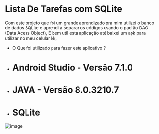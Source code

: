 # Lista De Tarefas com SQLite

Com este projeto que foi um grande aprendizado pra mim utilizei o banco de dados SQLite e aprendi a separar os códigos usando o padrão DAO (Data Acess Object), 
É bem util esta aplicação até baixei um apk para utilizar no meu celular kk,

- O Que foi utilizado para fazer este aplicativo ?
- # Android Studio - Versão 7.1.0
- # JAVA - Versão 8.0.3210.7
- # SQLite

![image](https://user-images.githubusercontent.com/97804377/154823281-001d2fb7-58fa-406f-aa28-2ca5591d64e6.png)
